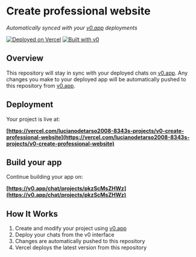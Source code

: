 # Create professional website

*Automatically synced with your [v0.app](https://v0.app) deployments*

[![Deployed on Vercel](https://img.shields.io/badge/Deployed%20on-Vercel-black?style=for-the-badge&logo=vercel)](https://vercel.com/lucianodetarso2008-8343s-projects/v0-create-professional-website)
[![Built with v0](https://img.shields.io/badge/Built%20with-v0.app-black?style=for-the-badge)](https://v0.app/chat/projects/pkzScMsZHWz)

## Overview

This repository will stay in sync with your deployed chats on [v0.app](https://v0.app).
Any changes you make to your deployed app will be automatically pushed to this repository from [v0.app](https://v0.app).

## Deployment

Your project is live at:

**[https://vercel.com/lucianodetarso2008-8343s-projects/v0-create-professional-website](https://vercel.com/lucianodetarso2008-8343s-projects/v0-create-professional-website)**

## Build your app

Continue building your app on:

**[https://v0.app/chat/projects/pkzScMsZHWz](https://v0.app/chat/projects/pkzScMsZHWz)**

## How It Works

1. Create and modify your project using [v0.app](https://v0.app)
2. Deploy your chats from the v0 interface
3. Changes are automatically pushed to this repository
4. Vercel deploys the latest version from this repository